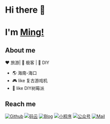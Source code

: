 # Hi there 👋
# I'm [Ming!](https://himing4.github.io/himing.io/)

## About me 
:heart: 旅游| :black_heart: 极客 | :blue_heart: DIY

- :earth_americas:  海南-海口
- :video_game:  like 复古游戏机
- :gem:  like DIY树莓派

## Reach me 
[![Github](https://img.shields.io/github/followers/SAnBlog?label=Github&style=social)](https://github.com/SAnBlog)
[![码云](https://img.shields.io/badge/%E7%A0%81%E4%BA%91-SAnBlog-red)](https://gitee.com/SAnBlog)
[![Blog](https://img.shields.io/badge/Blog-SAnBlog-blue)](https://sanii.cn/)
[![小程序](https://img.shields.io/badge/小程序-SAnBlog-green)](https://app.sanii.cn/)
[![公众号](https://img.shields.io/badge/公众号-SAnBlog-green)](https://app.sanii.cn/)
[![Mail](https://img.shields.io/badge/-shouliang.wang@qq.com-gray?style=flat-square&logo=gmail&logoColor=red&link=)](mailto:shouliang.wang@qq.com)

<!--
**Himing4/Himing4** is a ✨ _special_ ✨ repository because its `README.md` (this file) appears on your GitHub profile.

Here are some ideas to get you started:

- 🔭 I’m currently working on ...
- 🌱 I’m currently learning ...
- 👯 I’m looking to collaborate on ...
- 🤔 I’m looking for help with ...
- 💬 Ask me about ...
- 📫 How to reach me: ...
- 😄 Pronouns: ...
- ⚡ Fun fact: ...
-->
